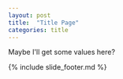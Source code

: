```yaml
---
layout: post
title:  "Title Page"
categories: title
---
```


Maybe I'll get some values here?

{% include slide_footer.md %}

